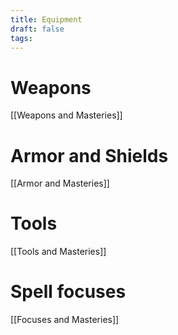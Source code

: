 ```yaml
---
title: Equipment
draft: false
tags:
---
```

# Weapons 
[[Weapons and Masteries]]

# Armor and Shields
[[Armor and Masteries]]

# Tools 
[[Tools and Masteries]]

# Spell focuses
[[Focuses and Masteries]]